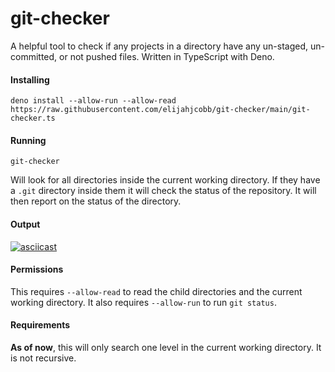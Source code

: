 # git-checker
A helpful tool to check if any projects in a directory have any un-staged, un-committed, or not pushed files. Written
in TypeScript with Deno.

#### Installing
`deno install --allow-run --allow-read https://raw.githubusercontent.com/elijahjcobb/git-checker/main/git-checker.ts`

#### Running
`git-checker`

Will look for all directories inside the current working directory. If they have a `.git` directory
inside them it will check the status of the repository. It will then report on the status of the directory.

#### Output
[![asciicast](https://asciinema.org/a/zIVRRiwW0rbjMWhqTQnPN0ArW.svg)](https://asciinema.org/a/zIVRRiwW0rbjMWhqTQnPN0ArW)

#### Permissions
This requires `--allow-read` to read the child directories and the current working directory. It also requires
`--allow-run` to run `git status`. 

#### Requirements
**As of now**, this will only search one level in the current working directory. It is not recursive.